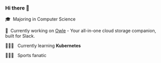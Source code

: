 ### Hi there 👋


🎓 &nbsp;Majoring in Computer Science

🔭 &nbsp;Currently working on [Owle](https://github.com/owleapp) - Your all-in-one cloud storage companion, built for Slack.

👨🏻‍💻 &nbsp; Currently learning **Kubernetes**

🧗🏻‍♂️ &nbsp; Sports fanatic
